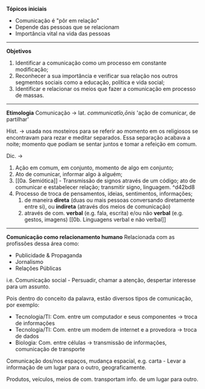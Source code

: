 **Tópicos iniciais**
- Comunicação é "pôr em relação"
- Depende das pessoas que se relacionam
- Importância vital na vida das pessoas

---

**Objetivos**
1. Identificar a comunicação como um processo em constante modificação;
2. Reconhecer a sua importância e verificar sua relação nos outros segmentos sociais como a educação, política e vida social;
3. Identificar e relacionar os meios que fazer a comunicação em processo de massas.

---

**Etimologia**
Comunicação ->  lat. _communicatĭo,ōnis_ 'ação de comunicar, de partilhar'

Hist. -> usada nos mosteiros para se referir ao momento em os religiosos se encontravam para rezar e meditar separados. Essa separação acabava a noite; momento que podiam se sentar juntos e tomar a refeição em comum.

Dic. ->
1. Ação em comum, em conjunto, momento de algo em conjunto;
2. Ato de comunicar, informar algo à alguém;
3. [[0a. Semiótica]] - Transmissão de signos através de um código; ato de comunicar e estabelecer relação; transmitir signo, linguagem. ^d42bd8
4. Processo de troca de pensamentos, ideias, sentimentos, informações;
	1. de maneira **direta** (duas ou mais pessoas conversando diretamente entre si), ou **indireta** (através dos meios de comunicação)
	2. através de com. **verbal** (e.g. fala, escrita) e/ou não **verbal** (e.g. gestos, imagens) [[0b. Linguagens verbal e não verbal]]
 
---

**Comunicação como relacionamento humano**
Relacionada com as profissões dessa área como:
- Publicidade & Propaganda
- Jornalismo
- Relações Públicas

i.e. Comunicação social
	- Persuadir, chamar a atenção, despertar interesse para um assunto.

Pois dentro do conceito da palavra, estão diversos tipos de comunicação, por exemplo:
- Tecnologia/TI: Com. entre um computador e seus componentes -> troca de informações
- Tecnologia/TI: Com. entre um modem de internet e a provedora -> troca de dados
- Biologia: Com. entre células -> transmissão de informações, comunicação de transporte


Comunicação dos/nos espaços, mudança espacial, e.g. carta
	- Levar a informação de um lugar para o outro, geograficamente.

Produtos, veículos, meios de com. transportam info. de um lugar para outro.